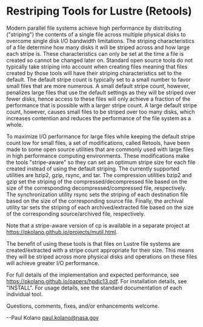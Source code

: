 Restriping Tools for Lustre (Retools)
=====================================

Modern parallel file systems achieve high performance by distributing
("striping") the contents of a single file across multiple physical
disks to overcome single disk I/O bandwidth limitations.  The striping
characteristics of a file determine how many disks it will be striped
across and how large each stripe is.  These characteristics can only be
set at the time a file is created so cannot be changed later on.
Standard open source tools do not typically take striping into account
when creating files meaning that files created by those tools will have
their striping characteristics set to the default.  The default stripe
count is typically set to a small number to favor small files that are
more numerous.  A small default stripe count, however, penalizes large
files that use the default settings as they will be striped over fewer
disks, hence access to these files will only achieve a fraction of the
performance that is possible with a larger stripe count.  A large
default stripe count, however, causes small files to be striped over too
many disks, which increases contention and reduces the performance of
the file system as a whole.

To maximize I/O performance for large files while keeping the default
stripe count low for small files, a set of modifications, called
Retools, have been made to some open source utilities that are commonly
used with large files in high performance computing environments.  These
modifications make the tools "stripe-aware" so they can set an optimum
stripe size for each file created instead of using the default striping.
The currently supported utilities are bzip2, gzip, rsync, and tar.
The compression utilities bzip2 and gzip set the striping of the
compressed/decompressed file based on the size of the corresponding
decompressed/compressed file, respectively.  The synchronization utility
rsync sets the striping of each destination file based on the size of
the corresponding source file.  Finally, the archival utility tar sets
the striping of each archived/extracted file based on the size of the
corresponding source/archived file, respectively.

Note that a stripe-aware version of cp is available in a separate
project at https://pkolano.github.io/projects/mutil.html.

The benefit of using these tools is that files on Lustre file systems
are created/extracted with a stripe count appropriate for their size.
This means they will be striped across more physical disks and
operations on these files will achieve greater I/O performance.

For full details of the implementation and expected performance, see
https://pkolano.github.io/papers/hpdic13.pdf.  For installation
details, see "INSTALL".  For usage details, see the standard
documentation of each individual tool.

Questions, comments, fixes, and/or enhancements welcome.

--Paul Kolano <paul.kolano@nasa.gov>

